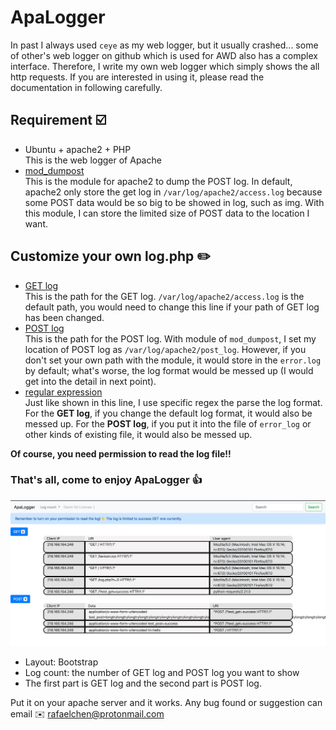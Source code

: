 # ApaLogger
In past I always used `ceye` as my web logger, but it usually crashed... some of other's web logger on github which is used for AWD also has a complex interface. Therefore, I write my own web logger which simply shows the all http requests. If you are interested in using it, please read the documentation in following carefully.  

## Requirement ☑️
* Ubuntu + apache2 + PHP  
This is the web logger of Apache  
* [mod_dumpost](https://github.com/danghvu/mod_dumpost)  
This is the module for apache2 to dump the POST log. In default, apache2 only store the get log in `/var/log/apache2/access.log` because some POST data would be so big to be showed in log, such as img. With this module, I can store the limited size of POST data to the location I want.  

## Customize your own log.php ✏️
* [GET log](https://github.com/shinmao/ApaLogger/blob/master/log.php#L60)  
This is the path for the GET log. `/var/log/apache2/access.log` is the default path, you would need to change this line if your path of GET log has been changed.  
* [POST log](https://github.com/shinmao/ApaLogger/blob/master/log.php#L110)  
This is the path for the POST log. With module of `mod_dumpost`, I set my location of POST log as `/var/log/apache2/post_log`. However, if you don't set your own path with the module, it would store in the `error.log` by default; what's worse, the log format would be messed up (I would get into the detail in next point).  
* [regular expression](https://github.com/shinmao/ApaLogger/blob/master/log.php#L114)  
Just like shown in this line, I use specific regex the parse the log format. For the **GET log**, if you change the default log format, it would also be messed up. For the **POST log**, if you put it into the file of `error_log` or other kinds of existing file, it would also be messed up.  

**Of course, you need permission to read the log file!!**

### That's all, come to enjoy ApaLogger 👍
![](https://github.com/shinmao/ApaLogger/blob/master/screenshot.png)
* Layout: Bootstrap  
* Log count: the number of GET log and POST log you want to show  
* The first part is GET log and the second part is POST log.

Put it on your apache server and it works. Any bug found or suggestion can email ✉️ rafaelchen@protonmail.com 
